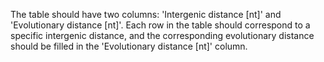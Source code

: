 The table should have two columns: 'Intergenic distance [nt]' and 'Evolutionary distance [nt]'. Each row in the table should correspond to a specific intergenic distance, and the corresponding evolutionary distance should be filled in the 'Evolutionary distance [nt]' column.